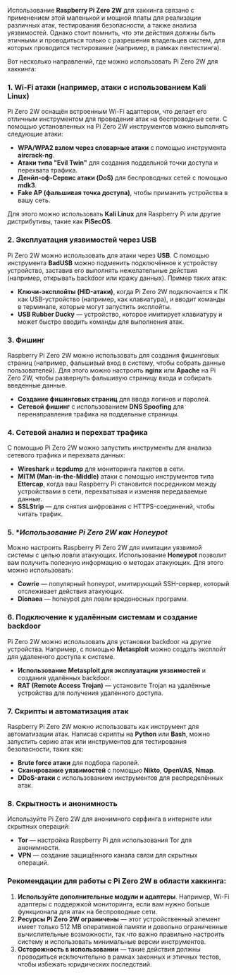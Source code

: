 Использование **Raspberry Pi Zero 2W** для хаккинга связано с применением этой маленькой и мощной платы для реализации различных атак, тестирования безопасности, а также анализа уязвимостей. Однако стоит помнить, что эти действия должны быть этичными и проводиться только с разрешения владельцев систем, для которых проводится тестирование (например, в рамках пентестинга).

Вот несколько направлений, где можно использовать Pi Zero 2W для хаккинга:

### 1. **Wi-Fi атаки (например, атаки с использованием Kali Linux)**

Pi Zero 2W оснащён встроенным Wi-Fi адаптером, что делает его отличным инструментом для проведения атак на беспроводные сети. С помощью установленных на Pi Zero 2W инструментов можно выполнять следующие атаки:

- **WPA/WPA2 взлом через словарные атаки** с помощью инструмента **aircrack-ng**.
- **Атаки типа "Evil Twin"** для создания поддельной точки доступа и перехвата трафика.
- **Денйл-оф-Сервис атаки (DoS)** для беспроводных сетей с помощью **mdk3**.
- **Fake AP (фальшивая точка доступа)**, чтобы приманить устройства в вашу сеть.

Для этого можно использовать **Kali Linux** для Raspberry Pi или другие дистрибутивы, такие как **PiSecOS**.

### 2. **Эксплуатация уязвимостей через USB**

Pi Zero 2W можно использовать для атаки через **USB**. С помощью инструмента **BadUSB** можно подменить подключённое к устройству устройство, заставив его выполнять нежелательные действия (например, открывать backdoor или кражу данных). Пример таких атак:

- **Ключи-эксплойты (HID-атаки)**, когда Pi Zero 2W подключается к ПК как USB-устройство (например, как клавиатура), и вводит команды в терминале, которые могут запустить эксплойты.
- **USB Rubber Ducky** — устройство, которое имитирует клавиатуру и может быстро вводить команды для выполнения атак.

### 3. **Фишинг**

Raspberry Pi Zero 2W можно использовать для создания фишинговых страниц (например, фальшивый вход в систему, чтобы собрать данные пользователей). Для этого можно настроить **nginx** или **Apache** на Pi Zero 2W, чтобы развернуть фальшивую страницу входа и собирать введенные данные.

- **Создание фишинговых страниц** для ввода логинов и паролей.
- **Сетевой фишинг** с использованием **DNS Spoofing** для перенаправления трафика на поддельные страницы.

### 4. **Сетевой анализ и перехват трафика**

С помощью Pi Zero 2W можно запустить инструменты для анализа сетевого трафика и перехвата данных:

- **Wireshark** и **tcpdump** для мониторинга пакетов в сети.
- **MITM (Man-in-the-Middle)** атаки с помощью инструментов типа **Ettercap**, когда ваш Raspberry Pi становится посредником между устройствами в сети, перехватывая и изменяя передаваемые данные.
- **SSLStrip** — для снятия шифрования с HTTPS-соединений, чтобы читать трафик.

### 5. *_Использование Pi Zero 2W как **Honeypot**_

Можно настроить Raspberry Pi Zero 2W для имитации уязвимой системы с целью ловли атакующих. Использование **Honeypot** позволит вам получить полезную информацию о методах атакующих. Для этого можно использовать:

- **Cowrie** — популярный honeypot, имитирующий SSH-сервер, который отслеживает действия атакующих.
- **Dionaea** — honeypot для ловли вредоносных программ.

### 6. **Подключение к удалённым системам и создание backdoor**

Pi Zero 2W можно использовать для установки backdoor на другие устройства. Например, с помощью **Metasploit** можно создать эксплойт для удаленного доступа к системе.

- **Использование Metasploit для эксплуатации уязвимостей** и создания удалённых backdoor.
- **RAT (Remote Access Trojan)** — установите Trojan на удалённые устройства для получения удаленного доступа.

### 7. **Скрипты и автоматизация атак**

Raspberry Pi Zero 2W можно использовать как инструмент для автоматизации атак. Написав скрипты на **Python** или **Bash**, можно запустить серию атак или инструментов для тестирования безопасности, таких как:

- **Brute force атаки** для подбора паролей.
- **Сканирование уязвимостей** с помощью **Nikto**, **OpenVAS**, **Nmap**.
- **DDoS-атаки** с использованием инструментов для распределённых атак.

### 8. **Скрытность и анонимность**

Используйте Pi Zero 2W для анонимного серфинга в интернете или скрытных операций:

- **Tor** — настройка Raspberry Pi для использования Tor для анонимности.
- **VPN** — создание защищённого канала связи для скрытных операций.

### Рекомендации для работы с Pi Zero 2W в области хаккинга:

1. **Используйте дополнительные модули и адаптеры**. Например, Wi-Fi адаптеры с поддержкой мониторинга, если вам нужно больше функционала для атак на беспроводные сети.
2. **Ресурсы Pi Zero 2W ограничены** — этот устройственный элемент имеет только 512 MB оперативной памяти и довольно ограниченные вычислительные возможности, так что важно правильно настроить систему и использовать минимальные версии инструментов.
3. **Осторожность в использовании** — такие действия должны проводиться исключительно в рамках законных и этичных тестов, чтобы избежать юридических последствий.